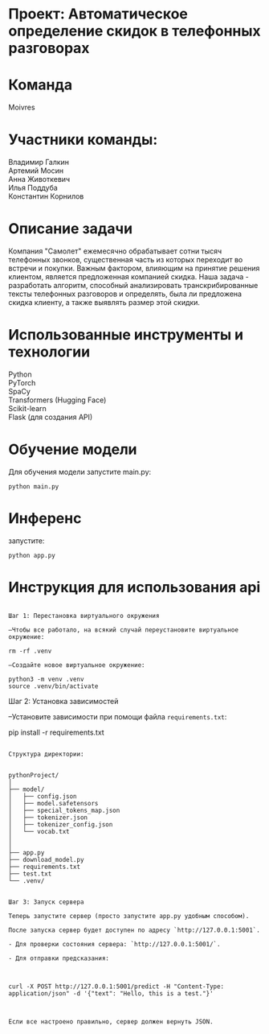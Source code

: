# Проект: Автоматическое определение скидок в телефонных разговорах
# Команда
Moivres
# Участники команды:
Владимир Галкин\
Артемий Мосин\
Анна Животкевич\
Илья Поддуба\
Константин Корнилов
# Описание задачи
Компания "Самолет" ежемесячно обрабатывает сотни тысяч телефонных звонков, существенная часть из которых переходит во встречи и покупки. Важным фактором, влияющим на принятие решения клиентом, является предложенная компанией скидка. Наша задача - разработать алгоритм, способный анализировать транскрибированные тексты телефонных разговоров и определять, была ли предложена скидка клиенту, а также выявлять размер этой скидки.
# Использованные инструменты и технологии
Python\
PyTorch\
SpaCy\
Transformers (Hugging Face)\
Scikit-learn\
Flask (для создания API)
# Обучение модели 
Для обучения модели запустите main.py:
~~~~~~~~~~~~~~~~~~~~~~~~~~~~~
python main.py
~~~~~~~~~~~~~~~~~~~~~~~~~~~~~
# Инференс
запустите:
~~~~~~~~~~~~~~~~~~~~~~~~~~~~~
python app.py
~~~~~~~~~~~~~~~~~~~~~~~~~~~~~
# Инструкция для использования api
~~~~~~~~~~~~~~~~~~~~~~~~~~~~~

Шаг 1: Перестановка виртуального окружения

–Чтобы все работало, на всякий случай переустановите виртуальное окружение:

rm -rf .venv

–Создайте новое виртуальное окружение:

python3 -m venv .venv
source .venv/bin/activate

~~~~~~~~~~~~~~~~~~~~~~~~~~~~~

Шаг 2: Установка зависимостей

–Установите зависимости при помощи файла `requirements.txt`:

pip install -r requirements.txt

~~~~~~~~~~~~~~~~~~~~~~~~~~~~~

Структура директории:


pythonProject/
│
├── model/
│   ├── config.json
│   ├── model.safetensors
│   ├── special_tokens_map.json
│   ├── tokenizer.json
│   ├── tokenizer_config.json
│   └── vocab.txt
│   
│
├── app.py
├── download_model.py
├── requirements.txt
├── test.txt
└── .venv/


Шаг 3: Запуск сервера

Теперь запустите сервер (просто запустите app.py удобным способом).

После запуска сервер будет доступен по адресу `http://127.0.0.1:5001`.

- Для проверки состояния сервера: `http://127.0.0.1:5001/`.

- Для отправки предсказания:



curl -X POST http://127.0.0.1:5001/predict -H "Content-Type: application/json" -d '{"text": "Hello, this is a test."}'



Если все настроено правильно, сервер должен вернуть JSON.



